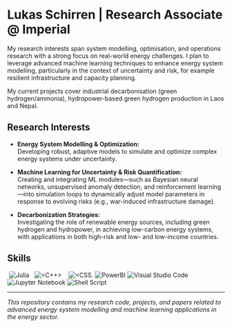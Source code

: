 # Lukas Schirren | Research Associate @ Imperial

My research interests span system modelling, optimisation, and operations research with a strong focus on real-world energy challenges. I plan to leverage advanced machine learning techniques to enhance energy system modelling, particularly in the context of uncertainty and risk, for example resilient infrastructure and capacity planning.

My current projects cover industrial decarbonisation (green hydrogen/ammonia), hydropower-based green hydrogen production in Laos and Nepal.


## Research Interests

- **Energy System Modelling & Optimization:**  
  Developing robust, adaptive models to simulate and optimize complex energy systems under uncertainty.

- **Machine Learning for Uncertainty & Risk Quantification:**  
  Creating and integrating ML modules—such as Bayesian neural networks, unsupervised anomaly detection, and reinforcement learning—into simulation loops to dynamically adjust model parameters in response to evolving risks (e.g., war-induced infrastructure damage).

- **Decarbonization Strategies:**  
  Investigating the role of renewable energy sources, including green hydrogen and hydropower, in achieving low-carbon energy systems, with applications in both high-risk and low- and low-income countries.

## Skills
![<Python>](https://img.shields.io/badge/Python-FFD43B?style=for-the-badge&logo=python&logoColor=darkgreen) ![Julia](https://img.shields.io/badge/Julia-9558B2?style=for-the-badge&logo=julia&logoColor=white) ![<Java>](https://img.shields.io/badge/Java-ED8B00?style=for-the-badge&logo=java&logoColor=white) ![<C>](https://img.shields.io/badge/C-00599C?style=for-the-badge&logo=c&logoColor=white00) ![<C++>](https://img.shields.io/badge/C%2B%2B-00599C?style=for-the-badge&logo=c%2B%2B&logoColor=white) ![<PostgreSQL>](https://img.shields.io/badge/PostgreSQL-316192?style=for-the-badge&logo=postgresql&logoColor=white) ![<MySQL>](https://img.shields.io/badge/MySQL-00000F?style=for-the-badge&logo=mysql&logoColor=white) ![<HTML5>](https://img.shields.io/badge/CSS3-1572B6?style=for-the-badge&logo=css3&logoColor=white)  ![<CSS.](https://img.shields.io/badge/HTML5-E34F26?style=for-the-badge&logo=html5&logoColor=white) ![PowerBI](https://img.shields.io/badge/PowerBI-F2C811?style=for-the-badge&logo=Power%20BI&logoColor=white) ![Visual Studio Code](https://img.shields.io/badge/Visual%20Studio%20Code-0078d7.svg?style=for-the-badge&logo=visual-studio-code&logoColor=white) ![Jupyter Notebook](https://img.shields.io/badge/jupyter-%23FA0F00.svg?style=for-the-badge&logo=jupyter&logoColor=white) ![Shell Script](https://img.shields.io/badge/shell_script-%23121011.svg?style=for-the-badge&logo=gnu-bash&logoColor=white)

---

*This repository contains my research code, projects, and papers related to advanced energy system modelling and machine learning applications in the energy sector.*
